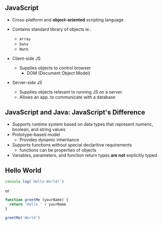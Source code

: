 ## JavaScript

- Cross-platform and **object-oriented** scripting language
- Contains standard library of objects ie.:

  - `Array`
  - `Date`
  - `Math`

- Client-side JS
  - Supplies objects to control browser
    - DOM (Document Object Model)
- Server-side JS
  - Supplies objects relevant to running JS on a server.
  - Allows an app. to communicate with a database

## JavaScript and Java: JavaScript's Difference

- Supports runtime system based on data types that represent numeric, boolean, and string values
- Prototype-based model
  - Provides dynamic inheritance
- Supports functions without special declaritive requirements
  - functions can be properties of objects
- Variables, parameters, and function return types **are not** explicitly typed

## Hello World

```javascript
console.log(`Hello World!`)
```

or

```javascript
function greetMe (yourName) {
  return 'Hello ' + yourName
}

greetMe('World')
```
